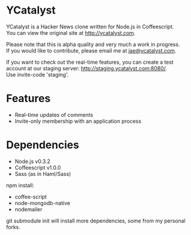 YCatalyst
=========

  YCatalyst is a Hacker News clone written for Node.js in Coffeescript.  
  You can view the original site at http://ycatalyst.com.  

  Please note that this is alpha quality and very much a work in progress.  
  If you would like to contribute, please email me at jae@ycatalyst.com.  

  If you want to check out the real-time features, you can create a test  
  account at our staging server: http://staging.ycatalyst.com:8080/.  
  Use invite-code 'staging'.  

Features
========

  * Real-time updates of comments
  * Invite-only membership with an application process

Dependencies
============

  * Node.js v0.3.2
  * Coffeescript v1.0.0
  * Sass (as in Haml/Sass)

  npm install: 

  * coffee-script
  * node-mongodb-native
  * nodemailer

  git submodule init will install more dependencies, some from my personal forks.
